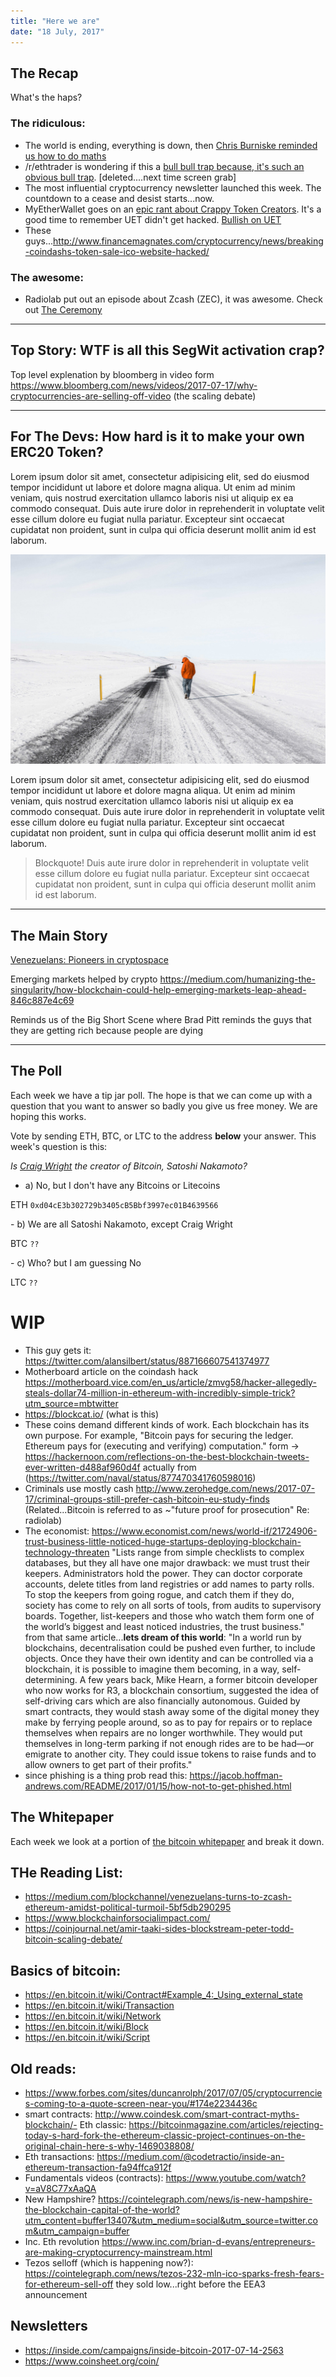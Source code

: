 ```yaml
---
title: "Here we are"
date: "18 July, 2017"
---
```


## The Recap

What's the haps?

### The ridiculous:

- The world is ending, everything is down, then [Chris Burniske reminded us how to do maths](https://twitter.com/cburniske/status/887015884342087685)
- /r/ethtrader is wondering if this a [bull bull trap because, it's such an obvious bull trap](https://www.reddit.com/r/ethtrader/comments/6nwoxd/be_careful_of_a_bull_trap/dkctzyb/). [deleted....next time screen grab]
- The most influential cryptocurrency newsletter launched this week. The countdown to a cease and desist starts...now.
- MyEtherWallet goes on an [epic rant about Crappy Token Creators](https://twitter.com/myetherwallet/status/886997735911546880?s=09). It's a good time to remember UET didn't get hacked. [Bullish on UET](https://uetoken.com/)
- These guys...http://www.financemagnates.com/cryptocurrency/news/breaking-coindashs-token-sale-ico-website-hacked/

### The awesome:

- Radiolab put out an episode about Zcash (ZEC), it was awesome. Check out [The Ceremony](http://www.radiolab.org/story/ceremony/)

___

## Top Story: WTF is all this SegWit activation crap?

Top level explenation by bloomberg in video form https://www.bloomberg.com/news/videos/2017-07-17/why-cryptocurrencies-are-selling-off-video (the scaling debate)

___

## For The Devs: How hard is it to make your own ERC20 Token?

Lorem ipsum dolor sit amet, consectetur adipisicing elit, sed do eiusmod tempor incididunt ut labore et dolore magna aliqua. Ut enim ad minim veniam, quis nostrud exercitation ullamco laboris nisi ut aliquip ex ea commodo consequat. Duis aute irure dolor in reprehenderit in voluptate velit esse cillum dolore eu fugiat nulla pariatur. Excepteur sint occaecat cupidatat non proident, sunt in culpa qui officia deserunt mollit anim id est laborum.

![](./img/testimage.jpg)

Lorem ipsum dolor sit amet, consectetur adipisicing elit, sed do eiusmod tempor incididunt ut labore et dolore magna aliqua. Ut enim ad minim veniam, quis nostrud exercitation ullamco laboris nisi ut aliquip ex ea commodo consequat. Duis aute irure dolor in reprehenderit in voluptate velit esse cillum dolore eu fugiat nulla pariatur. Excepteur sint occaecat cupidatat non proident, sunt in culpa qui officia deserunt mollit anim id est laborum.

> Blockquote! Duis aute irure dolor in reprehenderit in voluptate velit esse cillum dolore eu fugiat nulla pariatur. Excepteur sint occaecat cupidatat non proident, sunt in culpa qui officia deserunt mollit anim id est laborum.

___

## The Main Story

[Venezuelans: Pioneers in cryptospace](https://medium.com/blockchannel/venezuelans-turns-to-zcash-ethereum-amidst-political-turmoil-5bf5db290295)

Emerging markets helped by crypto
https://medium.com/humanizing-the-singularity/how-blockchain-could-help-emerging-markets-leap-ahead-846c887e4c69

Reminds us of the Big Short Scene where Brad Pitt reminds the guys that they are getting rich because people are dying

___

## The Poll

Each week we have a tip jar poll. The hope is that we can come up with a question that you want to answer so badly you give us free money. We are hoping this works.

Vote by sending ETH, BTC, or LTC to the address **below** your answer. This week's question is this:

*Is [Craig Wright](https://en.wikipedia.org/wiki/Craig_Steven_Wright) the creator of Bitcoin, Satoshi Nakamoto?*

- a) No, but I don't have any Bitcoins or Litecoins
<p class="wallet-address"><span class="type">ETH</span> <code>0xd04cE3b302729b3405cB5Bbf3997ec01B4639566</code></p>
- b) We are all Satoshi Nakamoto, except Craig Wright
<p class="wallet-address"><span class="type">BTC</span> <code>??</code></p>
- c) Who? but I am guessing No
<p class="wallet-address"><span class="type">LTC</span> <code>??</code></p>

# WIP

- This guy gets it: https://twitter.com/alansilbert/status/887166607541374977
- Motherboard article on the coindash hack https://motherboard.vice.com/en_us/article/zmvg58/hacker-allegedly-steals-dollar74-million-in-ethereum-with-incredibly-simple-trick?utm_source=mbtwitter
- https://blockcat.io/ (what is this)
- These coins demand different kinds of work. Each blockchain has its own purpose. For example, "Bitcoin pays for securing the ledger. Ethereum pays for (executing and verifying) computation." form -> https://hackernoon.com/reflections-on-the-best-blockchain-tweets-ever-written-d488af960d4f actually from (https://twitter.com/naval/status/877470341760598016)
- Criminals use mostly cash http://www.zerohedge.com/news/2017-07-17/criminal-groups-still-prefer-cash-bitcoin-eu-study-finds (Related...Bitcoin is referred to as ~"future proof for prosecution" Re: radiolab)
- The economist: https://www.economist.com/news/world-if/21724906-trust-business-little-noticed-huge-startups-deploying-blockchain-technology-threaten "Lists range from simple checklists to complex databases, but they all have one major drawback: we must trust their keepers. Administrators hold the power. They can doctor corporate accounts, delete titles from land registries or add names to party rolls. To stop the keepers from going rogue, and catch them if they do, society has come to rely on all sorts of tools, from audits to supervisory boards. Together, list-keepers and those who watch them form one of the world’s biggest and least noticed industries, the trust business." from that same article...**lets dream of this world**: "In a world run by blockchains, decentralisation could be pushed even further, to include objects. Once they have their own identity and can be controlled via a blockchain, it is possible to imagine them becoming, in a way, self-determining. A few years back, Mike Hearn, a former bitcoin developer who now works for R3, a blockchain consortium, suggested the idea of self-driving cars which are also financially autonomous. Guided by smart contracts, they would stash away some of the digital money they make by ferrying people around, so as to pay for repairs or to replace themselves when repairs are no longer worthwhile. They would put themselves in long-term parking if not enough rides are to be had—or emigrate to another city. They could issue tokens to raise funds and to allow owners to get part of their profits."
- since phishing is a thing prob read this: https://jacob.hoffman-andrews.com/README/2017/01/15/how-not-to-get-phished.html

## The Whitepaper

Each week we look at a portion of [the bitcoin whitepaper](https://bitcoin.org/bitcoin.pdf) and break it down.

## THe Reading List:

- https://medium.com/blockchannel/venezuelans-turns-to-zcash-ethereum-amidst-political-turmoil-5bf5db290295
- https://www.blockchainforsocialimpact.com/
- https://coinjournal.net/amir-taaki-sides-blockstream-peter-todd-bitcoin-scaling-debate/

## Basics of bitcoin:

- https://en.bitcoin.it/wiki/Contract#Example_4:_Using_external_state
- https://en.bitcoin.it/wiki/Transaction
- https://en.bitcoin.it/wiki/Network
- https://en.bitcoin.it/wiki/Block
- https://en.bitcoin.it/wiki/Script

## Old reads:

- https://www.forbes.com/sites/duncanrolph/2017/07/05/cryptocurrencies-coming-to-a-quote-screen-near-you/#174e2234436c
- smart contracts: http://www.coindesk.com/smart-contract-myths-blockchain/- Eth classic: https://bitcoinmagazine.com/articles/rejecting-today-s-hard-fork-the-ethereum-classic-project-continues-on-the-original-chain-here-s-why-1469038808/
- Eth transactions: https://medium.com/@codetractio/inside-an-ethereum-transaction-fa94ffca912f
- Fundamentals videos (contracts): https://www.youtube.com/watch?v=aV8C77xAaQA
- New Hampshire? https://cointelegraph.com/news/is-new-hampshire-the-blockchain-capital-of-the-world?utm_content=buffer13407&utm_medium=social&utm_source=twitter.com&utm_campaign=buffer
- Inc. Eth revolution https://www.inc.com/brian-d-evans/entrepreneurs-are-making-cryptocurrency-mainstream.html
- Tezos selloff (which is happening now?): https://cointelegraph.com/news/tezos-232-mln-ico-sparks-fresh-fears-for-ethereum-sell-off they sold low...right before the EEA3 announcement

## Newsletters

- https://inside.com/campaigns/inside-bitcoin-2017-07-14-2563
- https://www.coinsheet.org/coin/
